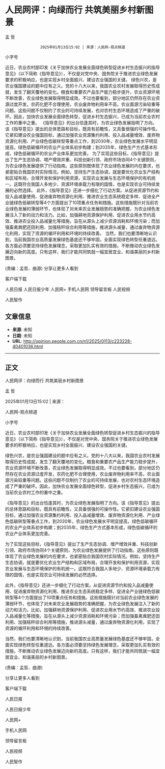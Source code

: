 # 人民网评：向绿而行 共筑美丽乡村新图景

孟 哲


					2025年01月13日15:02 | 来源：人民网-观点频道


小字号





近日，农业农村部印发《关于加快农业发展全面绿色转型促进乡村生态振兴的指导意见》（以下简称《指导意见》），不仅是对党中央、国务院关于推进农业绿色发展要求的积极响应，也是实现乡村全面振兴、建设农业强国的关键。
绿色兴农，是农业强国建设的题中应有之义。党的十八大以来，我国农业农村发展取得历史性成就，发生了翻天覆地的变化。粮食和重要农产品生产能力稳步提升，农业资源环境不断改善，农业绿色发展取得明显成效。不过也要看到，部分地区仍然存在农业资源过度开发，农药化肥不合理使用，农业废弃物利用率不高，农业面源污染较重等问题。这些问题不仅制约了农业的可持续发展，也对农村生态环境造成了严重的破坏。因此，加快农业发展全面绿色转型，促进乡村生态振兴，已成为当前农业农村工作的重中之重。
《指导意见》的出台恰逢其时，为农业绿色发展指明了方向。该《指导意见》提出的总体思路和目标，既具有前瞻性，又具备很强的可操作性。它紧扣建设农业强国目标，通过加强农业资源集约利用、投入品减量增效、废弃物资源化利用、产业绿色低碳转型等重点工作，到2030年，农业绿色发展水平明显提高，绿色低碳循环的农业产业体系初步构建；到2035年，绿色生产方式基本形成，绿色低碳循环的农业产业体系更加完善。
为了实现这些目标，《指导意见》提出了生产生态协调、增产增效并重、科技创新引领、政府市场协同4个关键原则，为农业绿色发展提供了行动指南。这些原则既体现了农业绿色发展的内在要求，也紧密贴合我国农村实际情况。例如，坚持生产生态协调，就是要优化农业生产结构和区域布局，合理开发和保护利用资源，实现农业发展与生态环境保护的有机统一。这既符合我国人多地少、资源环境承载力有限的国情，也是实现农业可持续发展的必然选择。
此外，《指导意见》还进一步细化了行动方案。从促进资源节约和投入品减量使用、促进废弃物资源化利用、推进农业生态系统稳定多样、促进全产业链绿色低碳转型等4个方面提出了10项重点任务和措施。这些措施既针对当前农业绿色发展的薄弱环节，也体现了对未来农业发展趋势的准确把握，为农业绿色发展注入了新的动力和活力。比如，加强耕地资源保护利用、促进农业用水节约高效、推进农业投入品减量化等措施，旨在从源头上减少资源消耗和环境污染；而加强畜禽粪肥还田利用、加强秸秆综合利用等措施，推进源头减量，通过废弃物资源化利用，实现了资源的循环利用和环境的持续改善。
当然，我们也要清晰地认识到，当前我国农业高质量发展绿色基底还不够牢固，全面实现绿色转型任重道远。各方面必须要坚持绿色发展理念，采取更加扎实有效的措施，不断推动农业绿色发展迈向新的高度。只有这样，我们才能共同筑就一幅宜居宜业、和谐美丽的乡村新图景。

(责编：孟哲、曲源)
分享让更多人看到  


客户端下载

人民日报
人民日报少年
人民网+
手机人民网
领导留言板
人民视频

人民智作

## 文章信息

- **来源**: 未知
- **日期**: 未知
- **URL**: http://opinion.people.com.cn/n1/2025/0113/c223228-40401036.html

---

## 正文

人民网评：向绿而行 共筑美丽乡村新图景

孟 哲

2025年01月13日15:02 | 来源：

人民网-观点频道

小字号

近日，农业农村部印发《关于加快农业发展全面绿色转型促进乡村生态振兴的指导意见》（以下简称《指导意见》），不仅是对党中央、国务院关于推进农业绿色发展要求的积极响应，也是实现乡村全面振兴、建设农业强国的关键。

绿色兴农，是农业强国建设的题中应有之义。党的十八大以来，我国农业农村发展取得历史性成就，发生了翻天覆地的变化。粮食和重要农产品生产能力稳步提升，农业资源环境不断改善，农业绿色发展取得明显成效。不过也要看到，部分地区仍然存在农业资源过度开发，农药化肥不合理使用，农业废弃物利用率不高，农业面源污染较重等问题。这些问题不仅制约了农业的可持续发展，也对农村生态环境造成了严重的破坏。因此，加快农业发展全面绿色转型，促进乡村生态振兴，已成为当前农业农村工作的重中之重。

《指导意见》的出台恰逢其时，为农业绿色发展指明了方向。该《指导意见》提出的总体思路和目标，既具有前瞻性，又具备很强的可操作性。它紧扣建设农业强国目标，通过加强农业资源集约利用、投入品减量增效、废弃物资源化利用、产业绿色低碳转型等重点工作，到2030年，农业绿色发展水平明显提高，绿色低碳循环的农业产业体系初步构建；到2035年，绿色生产方式基本形成，绿色低碳循环的农业产业体系更加完善。

为了实现这些目标，《指导意见》提出了生产生态协调、增产增效并重、科技创新引领、政府市场协同4个关键原则，为农业绿色发展提供了行动指南。这些原则既体现了农业绿色发展的内在要求，也紧密贴合我国农村实际情况。例如，坚持生产生态协调，就是要优化农业生产结构和区域布局，合理开发和保护利用资源，实现农业发展与生态环境保护的有机统一。这既符合我国人多地少、资源环境承载力有限的国情，也是实现农业可持续发展的必然选择。

此外，《指导意见》还进一步细化了行动方案。从促进资源节约和投入品减量使用、促进废弃物资源化利用、推进农业生态系统稳定多样、促进全产业链绿色低碳转型等4个方面提出了10项重点任务和措施。这些措施既针对当前农业绿色发展的薄弱环节，也体现了对未来农业发展趋势的准确把握，为农业绿色发展注入了新的动力和活力。比如，加强耕地资源保护利用、促进农业用水节约高效、推进农业投入品减量化等措施，旨在从源头上减少资源消耗和环境污染；而加强畜禽粪肥还田利用、加强秸秆综合利用等措施，推进源头减量，通过废弃物资源化利用，实现了资源的循环利用和环境的持续改善。

当然，我们也要清晰地认识到，当前我国农业高质量发展绿色基底还不够牢固，全面实现绿色转型任重道远。各方面必须要坚持绿色发展理念，采取更加扎实有效的措施，不断推动农业绿色发展迈向新的高度。只有这样，我们才能共同筑就一幅宜居宜业、和谐美丽的乡村新图景。

(责编：孟哲、曲源)

分享让更多人看到

客户端下载

人民日报

人民日报少年

人民网+

手机人民网

领导留言板

人民视频

人民智作

